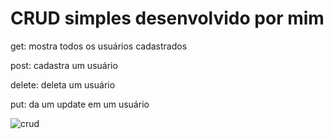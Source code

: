 # CRUD simples desenvolvido por mim

get: mostra todos os usuários cadastrados

post: cadastra um usuário

delete: deleta um usuário

put: da um update em um usuário


![crud](https://user-images.githubusercontent.com/26808088/67434118-d9043100-f5bf-11e9-8441-243896ad23da.png)

